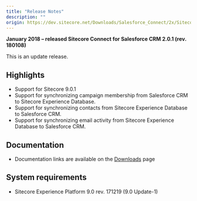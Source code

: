 ```yaml
---
title: "Release Notes"
description: ""
origin: https://dev.sitecore.net/Downloads/Salesforce_Connect/2x/Sitecore_Connect_for_Salesforce_CRM_201/Release_Notes
---
```


**January 2018 – released Sitecore Connect for Salesforce CRM 2.0.1 (rev. 180108)**

This is an update release.

## Highlights

-   Support for Sitecore 9.0.1
-   Support for synchronizing campaign membership from Salesforce CRM to Sitecore Experience Database.
-   Support for synchronizing contacts from Sitecore Experience Database to Salesforce CRM.
-   Support for synchronizing email activity from Sitecore Experience Database to Salesforce CRM.

## Documentation

-   Documentation links are available on the [Downloads](/downloads/Salesforce_Connect/2x/Sitecore_Connect_for_Salesforce_CRM_201) page

## System requirements

-   Sitecore Experience Platform 9.0 rev. 171219 (9.0 Update-1)
